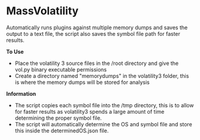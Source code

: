 # MassVolatility
Automatically runs plugins against multiple memory dumps and saves the output to a text file, the script also saves the symbol file path for faster results. 

**To Use**
- Place the volatility 3 source files in the /root directory and give the vol.py binary executable permissions
- Create a directory named "memorydumps" in the volatility3 folder, this is where the memory dumps will be stored for analysis


**Information**

- The script copies each symbol file into the /tmp directory, this is to allow for faster results as volatility3 spends a large amount of time determining the proper symbol file.
- The script will automatically determine the OS and symbol file and store this inside the determinedOS.json file.
